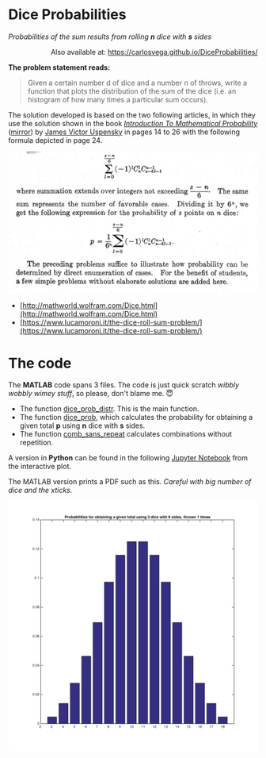 # Dice Probabilities
*Probabilities of the sum results from rolling **n** dice with **s** sides*

<p align="right">
  Also available at: <a href="https://carlosvega.github.io/DiceProbabilities/">https://carlosvega.github.io/DiceProbabilities/</a>
</p>

**The problem statement reads:**

> Given a certain number d of dice and a number n of throws, write a function that plots the distribution of the sum of the dice (i.e. an histogram of how many times a particular sum occurs).

The solution developed is based on the two following articles, in which they use the solution shown in the book [*Introduction To Mathematical Probability*](https://github.com/carlosvega/DiceProbabilities/raw/master/docs/Uspensky.pdf) ([mirror](https://archive.org/details/in.ernet.dli.2015.263184)) by [James Victor Uspensky](https://en.wikipedia.org/wiki/J._V._Uspensky) in pages 14 to 26 with the following formula depicted in page 24.

![Formula](https://github.com/carlosvega/DiceProbabilities/raw/master/docs/formula.png)

* [http://mathworld.wolfram.com/Dice.html](http://mathworld.wolfram.com/Dice.html)
* [https://www.lucamoroni.it/the-dice-roll-sum-problem/](https://www.lucamoroni.it/the-dice-roll-sum-problem/)

# The code

The **MATLAB** code spans 3 files. The code is just quick scratch *wibbly wobbly wimey stuff*, so please, don't blame me. 😇

* The function [dice_prob_distr](https://github.com/carlosvega/DiceProbabilities/blob/master/dice_prob_distr.m). This is the main function.
* The function [dice_prob](https://github.com/carlosvega/DiceProbabilities/blob/master/dice_prob.m), which calculates the probability for obtaining a given total **p** using **n** dice with **s** sides.
* The function [comb_sans_repeat](https://github.com/carlosvega/DiceProbabilities/blob/master/comb_sans_repeat.m) calculates combinations without repetition.

A version in **Python** can be found in the following [Jupyter Notebook](https://github.com/carlosvega/DiceProbabilities/blob/master/docs/interactive/Charts.ipynb) from the interactive plot.

The MATLAB version prints a PDF such as this. *Careful with big number of dice and the xticks.*

![Matlab result example](https://github.com/carlosvega/DiceProbabilities/raw/master/docs/dice.png)
